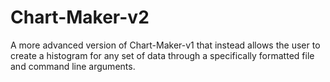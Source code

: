 # Chart-Maker-v2

A more advanced version of Chart-Maker-v1 that instead allows
the user to create a histogram for any set of data through a
specifically formatted file and command line arguments.
